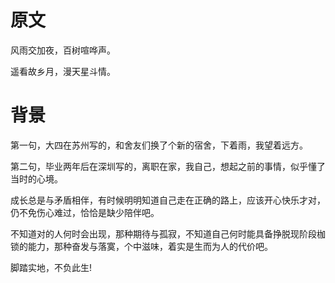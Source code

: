 # 原文

风雨交加夜，百树喧哗声。

遥看故乡月，漫天星斗情。

# 背景

第一句，大四在苏州写的，和舍友们换了个新的宿舍，下着雨，我望着远方。

第二句，毕业两年后在深圳写的，离职在家，我自己，想起之前的事情，似乎懂了当时的心境。

成长总是与矛盾相伴，有时候明明知道自己走在正确的路上，应该开心快乐才对，仍不免伤心难过，恰恰是缺少陪伴吧。

不知道对的人何时会出现，那种期待与孤寂，不知道自己何时能具备挣脱现阶段枷锁的能力，那种奋发与落寞，个中滋味，着实是生而为人的代价吧。

脚踏实地，不负此生!